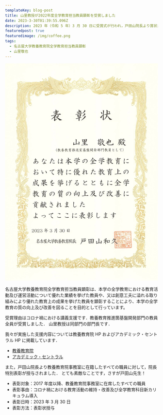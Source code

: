```yaml
---
templateKey: blog-post
title: 山里教授が2022年度全学教育担当教員顕彰を受賞しました
date: 2023-3-30T01:39:55.096Z
description: 2023 年（令和 5 年）3 月 30 日に受賞式が行われ，戸田山院長より賞状が授与されました．
featuredpost: true
featuredimage: /img/coffee.png
tags:
  - 名古屋大学教養教育院全学教育担当教員顕彰
  - 山里敬也
---
```

![賞状](./20230330-2022-Excellent-Teacher-Award.webp)

名古屋大学教養教育院全学教育担当教員顕彰は、本学の全学教育における教育活動及び運営活動について優れた業績を挙げた教員や、又は創意工夫に溢れる取り組みにより優れた教育上の成果を挙げた教員を顕彰することにより、本学の全学教育の質の向上及び改善を図ることを目的として行っています。

受賞理由はコロナ禍における講義支援です．教養教育推進箇基盤開発部門の教員全員が受賞しました．
山里教授は同部門の部門長です．

我々が実施した支援内容については教養教育院 HP およびアカデミック・セントラル HP に掲載しています．

- [教養教育院](https://www.ilas.nagoya-u.ac.jp/covid-19.html)
- [アカデミック・セントラル](https://ac.thers.ac.jp/tags/online-lecture/)

また，戸田山院長より教養教育院事務室に在籍したすべての職員に対して，院長特別表彰が授与されました．
とても素敵なことです，さすが戸田山先生！

- 表彰対象：2017 年度以降、教養教育院事務室に在席したすべての職員
- 表彰事由：コロナ禍における教育活動の維持・改善及び全学教育科目新カリキュラム導入
- 表彰日時：2023 年 3 月 30 日
- 表彰方法：表彰状授与
